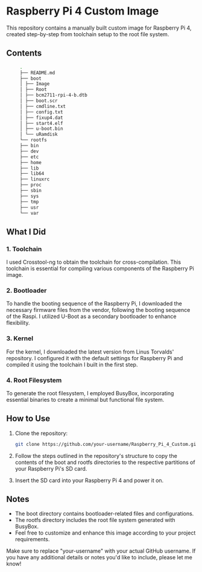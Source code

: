 # Raspberry Pi 4 Custom Image

This repository contains a manually built custom image for Raspberry Pi 4, created step-by-step from toolchain setup to the root file system.

## Contents
```BASH
     .
     ├── README.md
     ├── boot
     │ ├── Image
     │ ├── Root
     │ ├── bcm2711-rpi-4-b.dtb
     │ ├── boot.scr
     │ ├── cmdline.txt
     │ ├── config.txt
     │ ├── fixup4.dat
     │ ├── start4.elf
     │ ├── u-boot.bin
     │ └── uRamdisk
     └── rootfs
     ├── bin
     ├── dev
     ├── etc
     ├── home
     ├── lib
     ├── lib64
     ├── linuxrc
     ├── proc
     ├── sbin
     ├── sys
     ├── tmp
     ├── usr
     └── var
```

## What I Did

### 1. Toolchain

I used Crosstool-ng to obtain the toolchain for cross-compilation. This toolchain is essential for compiling various components of the Raspberry Pi image.

### 2. Bootloader

To handle the booting sequence of the Raspberry Pi, I downloaded the necessary firmware files from the vendor, following the booting sequence of the Raspi. I utilized U-Boot as a secondary bootloader to enhance flexibility.

### 3. Kernel

For the kernel, I downloaded the latest version from Linus Torvalds' repository. I configured it with the default settings for Raspberry Pi and compiled it using the toolchain I built in the first step.

### 4. Root Filesystem

To generate the root filesystem, I employed BusyBox, incorporating essential binaries to create a minimal but functional file system.

## How to Use

1. Clone the repository:

   ```bash
   git clone https://github.com/your-username/Raspberry_Pi_4_Custom.git
   ```

2. Follow the steps outlined in the repository's structure to copy the contents of the boot and rootfs directories to the respective partitions of your Raspberry Pi's SD card.

3. Insert the SD card into your Raspberry Pi 4 and power it on.

## Notes
- The boot directory contains bootloader-related files and configurations.
- The rootfs directory includes the root file system generated with BusyBox.
- Feel free to customize and enhance this image according to your project requirements.

Make sure to replace "your-username" with your actual GitHub username. If you have any additional details or notes you'd like to include, please let me know!